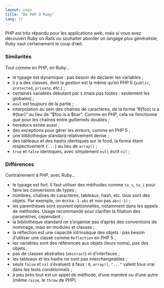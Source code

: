 ```yaml
---
layout: page
title: "De PHP à Ruby"
lang: fr
---
```


PHP est très répandu pour les applications web, mais si vous avez
découvert Ruby on Rails ou souhaiter aborder un langage plus
généraliste, Ruby vaut certainement le coup d’œil.

### Similarités

Tout comme en PHP, en Ruby…

* le typage est dynamique : pas besoin de déclarer les variables ;
* il y a des classes, dont la gestion est la même qu’en PHP 5 (`public`,
  `protected`, `private`, etc.) ;
* certaines variables débutant par `$` (mais pas toutes : seulement les
  globales) ;
* `eval` est toujours de la partie ;
* interpolation au sein des chaînes de caractères, de la forme ”#\{foo}
  is a #\{bar}” au lieu de ”$foo is a $bar”. Comme en PHP, cela ne
  fonctionne que pour les chaînes entre guillemets doubles ;
* heredocs existe aussi ;
* des exceptions pour gérer les erreurs, comme en PHP 5 ;
* une bibliothèque standard relativement dense ;
* des tableaux et des hashs identiques sur le fond, la forme étant
  respectivement `{...}` au lieu de `array()` ;
* `true` et `false` identiques, avec simplement `null` écrit `nil` ;

### Différences

Contrairement à PHP, avec Ruby…

* le typage est fort. Il faut utiliser des méthodes comme `to_s`, `to_i`
  pour faire les conversions de types ;
* nombres, chaînes de caractères, tableaux, hash, etc. tous sont des
  objets. Par exemple, on écrira `-1.abs` et non pas `abs(-1)` ;
* les parenthèses sont souvent optionnelles, notamment dans les appels
  de méthodes. Usage recommandé pour clarifier la filiation des
  paramètres, cependant ;
* la bibliothèque standard ne s’organise pas d’après des conventions de
  nommage, mais en modules et classes ;
* la réflection est une capacité intrinsèque des objets : pas besoin
  d’utiliser une classe comme `Reflection` en PHP 5 ;
* les variables sont des références aux objets (leurs noms), pas des
  objets ;
* pas de classes abstraites (`abstract`) ni d’interfaces ;
* les tableaux et les hashs ne sont pas interchangeables ;
* seuls `false` et `nil` s’évaluent à faux : `0`, `array()`, `"..."`
  valent tous vrai dans les tests conditionnels ;
* à peu près tout est un appel de méthode, d’une manière ou d’une autre
  (même `raise`, le `throw` de PHP).

